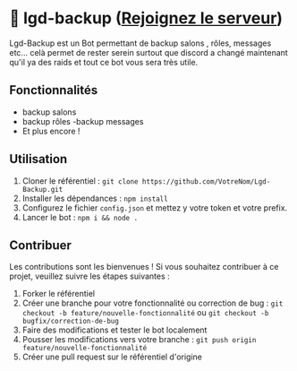 # 💾 lgd-backup ([Rejoignez le serveur](https://discord.gg/K5pxTKXCmC))

Lgd-Backup est un Bot permettant de backup salons , rôles, messages etc...
celà permet de rester serein surtout que discord a changé maintenant qu'il ya des raids et tout ce bot vous sera très utile.

## Fonctionnalités

- backup salons
- backup rôles
-backup messages
- Et plus encore !

## Utilisation

1. Cloner le référentiel : `git clone https://github.com/VotreNom/Lgd-Backup.git`
2. Installer les dépendances : `npm install`
3. Configurez le fichier `config.json` et mettez y votre token et votre prefix.
4. Lancer le bot : `npm i && node .`

## Contribuer

Les contributions sont les bienvenues ! Si vous souhaitez contribuer à ce projet, veuillez suivre les étapes suivantes :

1. Forker le référentiel
2. Créer une branche pour votre fonctionnalité ou correction de bug : `git checkout -b feature/nouvelle-fonctionnalité` ou `git checkout -b bugfix/correction-de-bug`
3. Faire des modifications et tester le bot localement
4. Pousser les modifications vers votre branche : `git push origin feature/nouvelle-fonctionnalité`
5. Créer une pull request sur le référentiel d'origine


